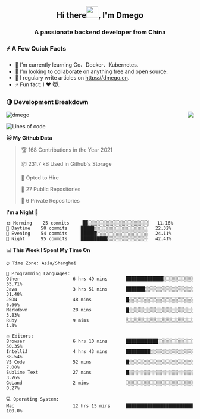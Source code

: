 <h2 align="center">Hi there<img src="https://cdn.jsdelivr.net/gh/dmego/images/img/Hi.gif" height="32" />, I'm Dmego </h2>
<h3 align="center">A passionate backend developer from China</h3>

### ⚡️ A Few Quick Facts

<ul>
    <li> 🌱 I’m currently learning Go、Docker、Kubernetes.</li>
    <li> 👯 I’m looking to collaborate on anything free and open source.</li>
    <li> 📝 I regulary write articles on <a href="https://dmego.cn">https://dmego.cn</a>.</li>
    <li> ⚡ Fun fact: I ❤️ 😻.</li>
</ul>

### 🌗 Development Breakdown

<img src="https://komarev.com/ghpvc/?username=dmego" alt="dmego" />

<img align="right" src="https://github-readme-stats.vercel.app/api?username=dmego&show_icons=true&icon_color=1573B3&hide_title=true&text_color=718096&bg_color=00000000&hide_border=true"/>

<!--START_SECTION:waka-->
![Lines of code](https://img.shields.io/badge/From%20Hello%20World%20I%27ve%20Written-228294%20lines%20of%20code-blue)

**🐱 My Github Data** 

> 🏆 168 Contributions in the Year 2021
 > 
> 📦 231.7 kB Used in Github's Storage 
 > 
> 💼 Opted to Hire
 > 
> 📜 27 Public Repositories 
 > 
> 🔑 6 Private Repositories  
 > 
**I'm a Night 🦉** 

```text
🌞 Morning    25 commits     ██░░░░░░░░░░░░░░░░░░░░░░░   11.16% 
🌆 Daytime    50 commits     █████░░░░░░░░░░░░░░░░░░░░   22.32% 
🌃 Evening    54 commits     ██████░░░░░░░░░░░░░░░░░░░   24.11% 
🌙 Night      95 commits     ██████████░░░░░░░░░░░░░░░   42.41%

```


📊 **This Week I Spent My Time On** 

```text
⌚︎ Time Zone: Asia/Shanghai

💬 Programming Languages: 
Other                    6 hrs 49 mins       ██████████████░░░░░░░░░░░   55.71% 
Java                     3 hrs 51 mins       ███████░░░░░░░░░░░░░░░░░░   31.48% 
JSON                     48 mins             █░░░░░░░░░░░░░░░░░░░░░░░░   6.66% 
Markdown                 28 mins             █░░░░░░░░░░░░░░░░░░░░░░░░   3.83% 
Ruby                     9 mins              ░░░░░░░░░░░░░░░░░░░░░░░░░   1.3%

🔥 Editors: 
Browser                  6 hrs 10 mins       ████████████░░░░░░░░░░░░░   50.35% 
IntelliJ                 4 hrs 43 mins       █████████░░░░░░░░░░░░░░░░   38.54% 
VS Code                  52 mins             █░░░░░░░░░░░░░░░░░░░░░░░░   7.08% 
Sublime Text             27 mins             █░░░░░░░░░░░░░░░░░░░░░░░░   3.76% 
GoLand                   2 mins              ░░░░░░░░░░░░░░░░░░░░░░░░░   0.27%

💻 Operating System: 
Mac                      12 hrs 15 mins      █████████████████████████   100.0%

```


<!--END_SECTION:waka-->
